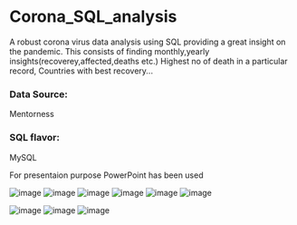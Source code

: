 # Corona_SQL_analysis
A robust corona virus data analysis using SQL providing a great insight on the pandemic.
This consists of finding monthly,yearly insights(recoverey,affected,deaths etc.)
Highest no of death in a particular record,
Countries with best recovery...

### Data Source:
Mentorness

### SQL flavor: 
MySQL

For presentaion purpose PowerPoint has been used

![image](https://github.com/Sudipanpaul/Corona_SQL_analysis/assets/86123960/265a8ed9-b4de-4a08-846d-fd21057bf242)
![image](https://github.com/Sudipanpaul/Corona_SQL_analysis/assets/86123960/72aeebbf-6fd8-42a7-81fa-d9908c28dc6c)
![image](https://github.com/Sudipanpaul/Corona_SQL_analysis/assets/86123960/44a2e9e4-4175-4669-834b-222ef2af7bd8)
![image](https://github.com/Sudipanpaul/Corona_SQL_analysis/assets/86123960/384f66f7-e3cb-42f7-92f9-de49c5d7e532)
![image](https://github.com/Sudipanpaul/Corona_SQL_analysis/assets/86123960/5bc94b00-dd60-4850-9252-aa2ecfb9c1cd)
![image](https://github.com/Sudipanpaul/Corona_SQL_analysis/assets/86123960/f7608a9d-b329-489b-be3e-835a8beeb220)

![image](https://github.com/Sudipanpaul/Corona_SQL_analysis/assets/86123960/87716faa-bff4-4b79-81b8-bb37372ed6d0)
![image](https://github.com/Sudipanpaul/Corona_SQL_analysis/assets/86123960/c907da3c-51db-4680-8295-5fa4c6329f5a)
![image](https://github.com/Sudipanpaul/Corona_SQL_analysis/assets/86123960/d23c9ce2-3750-465c-bbca-8f83fe80fa84)








